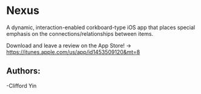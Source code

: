 # Nexus

A dynamic, interaction-enabled corkboard-type iOS app that places special emphasis on the connections/relationships between items.

Download and leave a review on the App Store! -> https://itunes.apple.com/us/app/id1453509120&mt=8

## Authors:
-Clifford Yin
